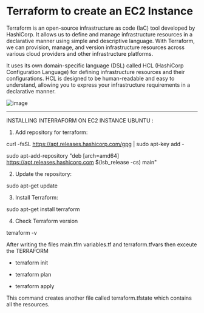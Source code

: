 # Terraform to create an EC2 Instance 

Terraform is an open-source infrastructure as code (IaC) tool developed by HashiCorp. It allows us to define and manage infrastructure resources in a declarative manner using simple and descriptive language. With Terraform, we can provision, manage, and version infrastructure resources across various cloud providers and other infrastructure platforms.

It uses its own domain-specific language (DSL) called HCL (HashiCorp Configuration Language) for defining infrastructure resources and their configurations. HCL is designed to be human-readable and easy to understand, allowing you to express your infrastructure requirements in a declarative manner.

![image](https://github.com/Pavan-1997/Terraform_EC2_Basic/assets/32020205/988f3c69-6e5b-4836-98d7-92b429c5f948)

---

INSTALLING INTERRAFORM ON EC2 INSTANCE UBUNTU :

1. Add repository for terraform:

curl -fsSL https://apt.releases.hashicorp.com/gpg | sudo apt-key add -

sudo apt-add-repository "deb [arch=amd64] https://apt.releases.hashicorp.com $(lsb_release -cs) main"


2. Update the repository:

sudo apt-get update 


3. Install Terraform:

sudo apt-get install terraform 


4. Check Terraform version

terraform -v 


After writing the files main.tfm variables.tf and terraform.tfvars then exceute the TERRAFORM

- terraform init


- terraform plan


- terraform apply

This command creates another file called terraform.tfstate which contains all the resources.

